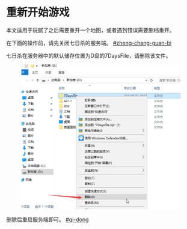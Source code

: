 # 重新开始游戏

本文适用于玩腻了之后需要重开一个地图，或者遇到错误需要删档重开。

在下面的操作前，请先关闭七日杀的服务端。 [#zheng-chang-guan-bi](qi-dong-guan-bi-zhong-qi.md#zheng-chang-guan-bi "mention")

七日杀在服务器中的默认储存位置为D盘的7DaysFile，请删除该文件。

<figure><img src="../../.gitbook/assets/image (3) (1).png" alt=""><figcaption></figcaption></figure>

删除后重启服务端即可。 [#qi-dong](qi-dong-guan-bi-zhong-qi.md#qi-dong "mention")
